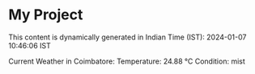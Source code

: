 # My Project

This content is dynamically generated in Indian Time (IST): 2024-01-07 10:46:06 IST


Current Weather in Coimbatore:
Temperature: 24.88 °C
Condition: mist
